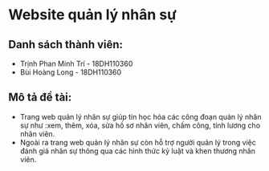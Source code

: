 Website quản lý nhân sự
=====

Danh sách thành viên:
---------
<ul>
  <li>Trịnh Phan Minh Trí - 18DH110360 </li>
  <li>Bùi Hoàng Long      - 18DH110360 </li>
</ul>

Mô tả đề tài:
---------
<ul>
  <li>Trang web quản lý nhân sự giúp tin học hóa các công đoạn quản lý nhân sự như :xem, thêm, xóa, sửa hồ sơ nhân viên, chấm công, tính lương cho nhân viên. </li>
  <li>Ngoài ra trang web quản lý nhân sự còn hỗ trợ người quản lý trong việc đánh giá nhân sự thông qua các hình thức kỷ luật và khen thương nhân viên. </li>
